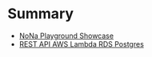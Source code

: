 # Summary

 * [NoNa Playground Showcase](README.md)
 * [REST API AWS Lambda RDS Postgres](REST_API_AWS_Lambda_RDS_Postgres.md)

